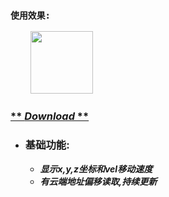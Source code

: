 ### `使用效果:`
&emsp;&emsp;
<img src="http://222.187.238.84:4232/picture/showpos.png" height="100px" width="100px"  alt=""/>

### [** *Download* **](http://222.187.238.84:4232/files/) ###

* ### 基础功能:
  - ***显示x,y,z坐标和vel移动速度***
  - ***有云端地址偏移读取,持续更新***